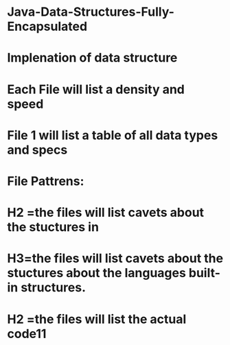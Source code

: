 # Java-Data-Structures-Fully-Encapsulated
# Implenation of data structure 
# Each File will list a density and speed
# File 1 will list a table of all data types and specs
# File Pattrens:
# H2 =the files will list cavets about the stuctures in 
# H3=the files will list cavets about the stuctures about the languages built-in structures.
# H2 =the files will list the actual code11



